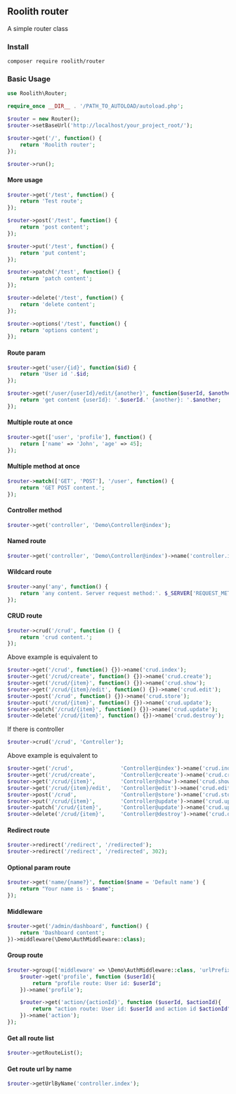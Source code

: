 ## Roolith router
A simple router class

### Install
```
composer require roolith/router
```

### Basic Usage
```php
use Roolith\Router;

require_once __DIR__ . '/PATH_TO_AUTOLOAD/autoload.php';

$router = new Router();
$router->setBaseUrl('http://localhost/your_project_root/');

$router->get('/', function() {
    return 'Roolith router';
});

$router->run();
```

#### More usage
```php
$router->get('/test', function() {
    return 'Test route';
});

$router->post('/test', function() {
    return 'post content';
});

$router->put('/test', function() {
    return 'put content';
});

$router->patch('/test', function() {
    return 'patch content';
});

$router->delete('/test', function() {
    return 'delete content';
});

$router->options('/test', function() {
    return 'options content';
});
```

#### Route param
```php
$router->get('user/{id}', function($id) {
    return 'User id '.$id;
});

$router->get('/user/{userId}/edit/{another}', function($userId, $another) {
    return 'get content {userId}: '.$userId.' {another}: '.$another;
});
```

#### Multiple route at once
```php
$router->get(['user', 'profile'], function() {
    return ['name' => 'John', 'age' => 45];
});
```

#### Multiple method at once
```php
$router->match(['GET', 'POST'], '/user', function() {
    return 'GET POST content.';
});
```

#### Controller method
```php
$router->get('controller', 'Demo\Controller@index');
```

#### Named route
```php
$router->get('controller', 'Demo\Controller@index')->name('controller.index');
```

#### Wildcard route
```php
$router->any('any', function() {
    return 'any content. Server request method:'. $_SERVER['REQUEST_METHOD'];
});
```

#### CRUD route
```php
$router->crud('/crud', function () {
    return 'crud content.';
});
```
Above example is equivalent to
```php
$router->get('/crud', function() {})->name('crud.index');
$router->get('/crud/create', function() {})->name('crud.create');
$router->get('/crud/{item}', function() {})->name('crud.show');
$router->get('/crud/{item}/edit', function() {})->name('crud.edit');
$router->post('/crud', function() {})->name('crud.store');
$router->put('/crud/{item}', function() {})->name('crud.update');
$router->patch('/crud/{item}', function() {})->name('crud.update');
$router->delete('/crud/{item}', function() {})->name('crud.destroy');
```

If there is controller
```php
$router->crud('/crud', 'Controller');
```
Above example is equivalent to
```php
$router->get('/crud',               'Controller@index')->name('crud.index');
$router->get('/crud/create',        'Controller@create')->name('crud.create');
$router->get('/crud/{item}',        'Controller@show')->name('crud.show');
$router->get('/crud/{item}/edit',   'Controller@edit')->name('crud.edit');
$router->post('/crud',              'Controller@store')->name('crud.store');
$router->put('/crud/{item}',        'Controller@update')->name('crud.update');
$router->patch('/crud/{item}',      'Controller@update')->name('crud.update');
$router->delete('/crud/{item}',     'Controller@destroy')->name('crud.destroy');
```

#### Redirect route
```php
$router->redirect('/redirect', '/redirected');
$router->redirect('/redirect', '/redirected', 302);
```

#### Optional param route
```php
$router->get('name/{name?}', function($name = 'Default name') {
    return "Your name is - $name";
});
```

#### Middleware
```php
$router->get('/admin/dashboard', function() {
    return 'Dashboard content';
})->middleware(\Demo\AuthMiddleware::class);
```

#### Group route
```php
$router->group(['middleware' => \Demo\AuthMiddleware::class, 'urlPrefix' => 'user/{userId}', 'namePrefix' => 'user.'], function () use ($router) {
    $router->get('profile', function ($userId){
        return "profile route: User id: $userId";
    })->name('profile');

    $router->get('action/{actionId}', function ($userId, $actionId){
        return "action route: User id: $userId and action id $actionId";
    })->name('action');
});
```

#### Get all route list
```php
$router->getRouteList();
```

#### Get route url by name
```php
$router->getUrlByName('controller.index');
```